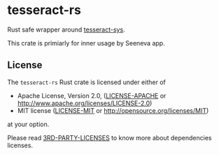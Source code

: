# tesseract-rs

Rust safe wrapper around [tesseract-sys](https://github.com/Seeneva/tesseract-sys).

This crate is primiarly for inner usage by Seeneva app.

## License

The `tesseract-rs` Rust crate is licensed under either of

- Apache License, Version 2.0, ([LICENSE-APACHE](LICENSE-APACHE) or http://www.apache.org/licenses/LICENSE-2.0)
- MIT license ([LICENSE-MIT](LICENSE-MIT) or http://opensource.org/licenses/MIT)

at your option.

Please read [3RD-PARTY-LICENSES](docs/3RD-PARTY-LICENSES.md) to know more about dependencies licenses.
